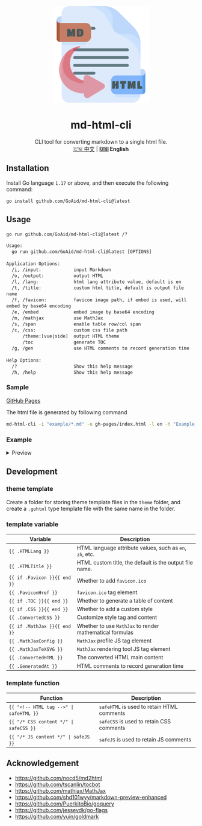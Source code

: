 <p align="center">
<img alt="md-html-cli" src="assets/image/logo.png">
</p>
<h1 align="center">md-html-cli</h1>
<p align="center">
CLI tool for converting markdown to a single html file.
<br>
<a href="README-zh.md">🇨🇳 中文</a> | <b>🇺🇸 English</b>
</p>

## Installation

Install Go language `1.17` or above, and then execute the following command:

```shell
go install github.com/GoAid/md-html-cli@latest
```

## Usage

```shell
go run github.com/GoAid/md-html-cli@latest /?
```

```shell
Usage:
  go run github.com/GoAid/md-html-cli@latest [OPTIONS]

Application Options:
  /i, /input:            input Markdown
  /o, /output:           output HTML
  /l, /lang:             html lang attribute value, default is en
  /t, /title:            custom html title, default is output file name
  /f, /favicon:          favicon image path, if embed is used, will embed by base64 encoding
  /e, /embed             embed image by base64 encoding
  /m, /mathjax           use MathJax
  /s, /span              enable table row/col span
  /c, /css:              custom css file path
      /theme:[vue|side]  output HTML theme
      /toc               generate TOC
  /g, /gen               use HTML comments to record generation time

Help Options:
  /?                     Show this help message
  /h, /help              Show this help message
```

### Sample

[GitHub Pages](https://GoAid.github.io/md-html-cli/index.html)

The html file is generated by following command

```bash
md-html-cli -i "example/*.md" -o gh-pages/index.html -l en -t "Example Page" -f example/img/go.png -ems -c example/css/custom-css.css --theme vue --toc --gen
```

### Example

<details>
<summary>Preview</summary>

| Markdown                                                                            | HTML                                                                                    |
|-------------------------------------------------------------------------------------|-----------------------------------------------------------------------------------------|
| ![mh-highlight-md.png](assets/image/docs/mh-highlight-md.png)                       | ![mh-highlight-html.png](assets/image/docs/mh-highlight-html.png)                       |
| ![mh-image-md.png](assets/image/docs/mh-image-md.png)                               | ![mh-image-html.png](assets/image/docs/mh-image-html.png)                               |
| ![mh-image-size-md.png](assets/image/docs/mh-image-size-md.png)                     | ![mh-image-size-html.png](assets/image/docs/mh-image-size-html.png)                     |
| ![mh-link-md.png](assets/image/docs/mh-link-md.png)                                 | ![mh-link-html.png](assets/image/docs/mh-link-html.png)                                 |
| ![mh-mathjax-md.png](assets/image/docs/mh-mathjax-md.png)                           | ![mh-mathjax-html.png](assets/image/docs/mh-mathjax-html.png)                           |
| ![mh-table-span-md.png](assets/image/docs/mh-table-span-md.png)                     | ![mh-table-span-html.png](assets/image/docs/mh-table-span-html.png)                     |
| ![mh-table-without-header-md.png](assets/image/docs/mh-table-without-header-md.png) | ![mh-table-without-header-html.png](assets/image/docs/mh-table-without-header-html.png) |
| ![mh-task-list-md.png](assets/image/docs/mh-task-list-md.png)                       | ![mh-task-list-html.png](assets/image/docs/mh-task-list-html.png)                       |

</details>

## Development

### theme template

Create a folder for storing theme template files in the `theme` folder, 
and create a `.gohtml` type template file with the same name in the folder.

### template variable

| Variable                     | Description                                              |
|------------------------------|----------------------------------------------------------|
| `{{ .HTMLLang }}`            | HTML language attribute values, such as `en`, `zh`, etc. |
| `{{ .HTMLTitle }}`           | HTML custom title, the default is the output file name.  |
| `{{ if .Favicon }}{{ end }}` | Whether to add `favicon.ico`                             |
| `{{ .FaviconHref }}`         | `favicon.ico` tag element                                |
| `{{ if .TOC }}{{ end }}`     | Whether to generate a table of content                   |
| `{{ if .CSS }}{{ end }}`     | Whether to add a custom style                            |
| `{{ .ConvertedCSS }}`        | Customize style tag and content                          |
| `{{ if .MathJax }}{{ end }}` | Whether to use `MathJax` to render mathematical formulas |
| `{{ .MathJaxConfig }}`       | `MathJax` profile JS tag element                         |
| `{{ .MathJaxTeXSVG }}`       | `MathJax` rendering tool JS tag element                  |
| `{{ .ConvertedHTML }}`       | The converted HTML main content                          |
| `{{ .GeneratedAt }}`         | HTML comments to record generation time                  |

### template function

| Function                                                     | Description                                |
|--------------------------------------------------------------|--------------------------------------------|
| <code>{{ "&lt;!-- HTML tag --&gt;" &vert; safeHTML }}</code> | `safeHTML` is used to retain HTML comments |
| <code>{{ "/* CSS content */" &vert; safeCSS }}</code>        | `safeCSS` is used to retain CSS comments   |
| <code>{{ "/* JS content */" &vert; safeJS }}</code>          | `safeJS` is used to retain JS comments     |

## Acknowledgement

- <https://github.com/nocd5/md2html>
- <https://github.com/tscanlin/tocbot>
- <https://github.com/mathjax/MathJax>
- <https://github.com/shd101wyy/markdown-preview-enhanced>
- <https://github.com/PuerkitoBio/goquery>
- <https://github.com/jessevdk/go-flags>
- <https://github.com/yuin/goldmark>
